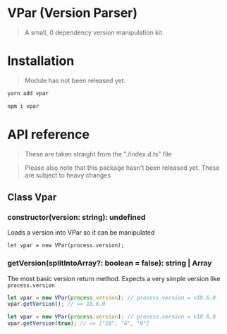 # VPar (Version Parser)

> A small, 0 dependency version manipulation kit.

# Installation

> Module has not been released yet.

``` bash
yarn add vpar
```

``` bash
npm i vpar
```

# API reference

> These are taken straight from the "./index.d.ts" file

> Please also note that this package hasn't been released yet. These are subject to heavy changes

## Class Vpar

### constructor(version: string): undefined
Loads a version into VPar so it can be manipulated

```
let vpar = new VPar(process.version);
```

### getVersion(splitIntoArray?: boolean = false): string | Array<string>

The most basic version return method. Expects a very simple version like `process.version`

``` javascript
let vpar = new VPar(process.version); // process.version = v18.6.0
vpar.getVersion(); // => 18.6.0
```

``` javascript
let vpar = new VPar(process.version); // process.version = v18.6.0
vpar.getVersion(true); // => ["18", "6", "0"]
```
